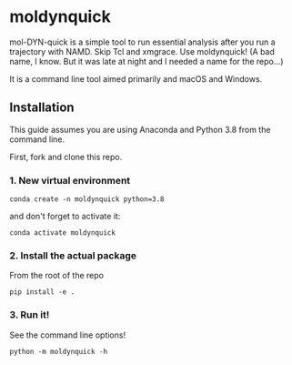 # moldynquick
mol-DYN-quick is a simple tool to run essential analysis after you run a trajectory with NAMD. Skip Tcl and xmgrace. Use moldynquick! (A bad name, I know. But it was late at night and I needed a name for the repo...)

It is a command line tool aimed primarily and macOS and Windows.

## Installation

This guide assumes you are using Anaconda and Python 3.8 from the command line.

First, fork and clone this repo.

### 1. New virtual environment

``` 
conda create -n moldynquick python=3.8
```

and don't forget to activate it:

```
conda activate moldynquick
```

### 2. Install the actual package

From the root of the repo

``` 
pip install -e .
```

### 3. Run it!

See the command line options!

``` 
python -m moldynquick -h
```
